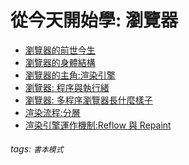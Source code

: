 從今天開始學: 瀏覽器
===
- [瀏覽器的前世今生](/q6mtoTlsQ-K4b4DrfVY5aQ#)
- [瀏覽器的身體結構](/FOLg4e06RVCg9YROyk_qPQ)
- [瀏覽器的主角:渲染引擎](/vthXCrgGR56aymNxbDcCfQ)
- [瀏覽器: 程序與執行緒](/y4dD69NzQneeXFVqEfmRbQ)
- [瀏覽器: 多程序瀏覽器長什麼樣子](/6qRjkZbGTHmMC7RQpihe2Q)
- [渲染流程:分層](/U9XAlwnxTWWCDO170BOQWw)
- [渲染引擎運作機制:Reflow 與 Repaint](/hUUz_Sx3Si6SMusmA9kZww)

###### tags: `書本模式`